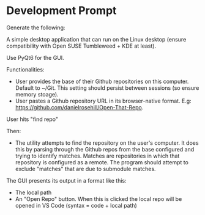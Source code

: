 # Development Prompt

Generate the following:

A simple desktop application that can run on the Linux desktop (ensure compatibility with Open SUSE Tumbleweed + KDE at least).

Use PyQt6 for the GUI.

Functionalities:

- User provides the base of their Github repositories on this computer. Default to ~/Git. This setting should persist between sessions (so ensure memory stoage).
- User pastes a Github repository URL in its browser-native format. E.g: https://github.com/danielrosehill/Open-That-Repo.

User hits "find repo"

Then:

- The utility attempts to find the repository on the user's computer. It does this by parsing through the Github repos from the base configured and trying to identify matches. Matches are repositories in which that repository is configured as a remote. The program should attempt to exclude "matches" that are due to submodule matches. 

The GUI presents its output in a format like this:

- The local path 
- An "Open Repo" button. When this is clicked the local repo will be opened in VS Code (syntax = code + local path)
